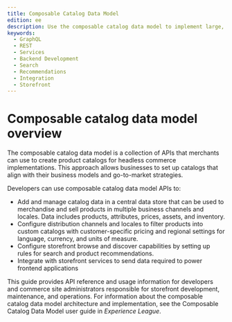 ```yaml
---
title: Composable Catalog Data Model
edition: ee
description: Use the composable catalog data model to implement large, complex catalogs and develop highly performant storefront experiences.
keywords:
  - GraphQL
  - REST
  - Services
  - Backend Development
  - Search
  - Recommendations
  - Integration
  - Storefront
---
```


# Composable catalog data model overview

The composable catalog data model is a collection of APIs that merchants can use to create product catalogs for headless commerce implementations. This approach allows businesses to set up catalogs that align with their business models and go-to-market strategies.

Developers can use composable catalog data model APIs to:

- Add and manage catalog data in a central data store that can be used to merchandise and sell products in multiple business channels and locales. Data includes products, attributes, prices, assets, and inventory.
- Configure distribution channels and locales to filter products into custom catalogs with customer-specific pricing and regional settings for language, currency, and units of measure.
- Configure storefront browse and discover capabilities by setting up rules for search and product recommendations.
- Integrate with storefront services to send data required to power frontend applications

This guide provides API reference and usage information for developers and commerce site administrators responsible for storefront development, maintenance, and operations. For information about the composable catalog data model architecture and implementation, see the Composable Catalog Data Model user guide in _Experience League_.
